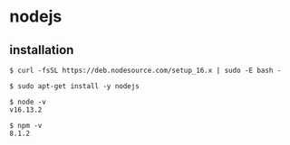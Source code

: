 # nodejs

## installation

```
$ curl -fsSL https://deb.nodesource.com/setup_16.x | sudo -E bash -

$ sudo apt-get install -y nodejs

$ node -v
v16.13.2

$ npm -v
8.1.2
```
